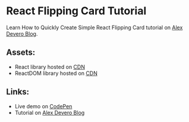 # React Flipping Card Tutorial
Learn How to Quickly Create Simple React Flipping Card tutorial on [Alex Devero Blog](http://blog.alexdevero.com/).

## Assets:
- React library hosted on [CDN](https://cdnjs.cloudflare.com/ajax/libs/react/15.4.2/react.min.js)
- ReactDOM library hosted on [CDN](https://cdnjs.cloudflare.com/ajax/libs/react/15.4.2/react-dom.min.js)

## Links:
- Live demo on [CodePen](http://codepen.io/alexdevero/pen/pRjNmW)
- Tutorial on [Alex Devero Blog](http://blog.alexdevero.com/)
